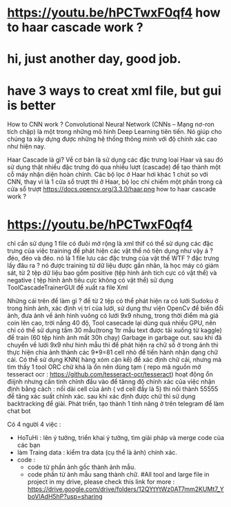 # https://youtu.be/hPCTwxF0qf4 how to haar cascade work ?
# hi, just another day, good job.
# have 3 ways to creat xml file, but gui is better
How to CNN work ?
Convolutional Neural Network (CNNs – Mạng nơ-ron tích chập)
là một trong những mô hình Deep Learning tiên tiến.
Nó giúp cho chúng ta xây dựng được những hệ thống thông minh
với độ chính xác cao như hiện nay.


Haar Cascade là gì?
Về cơ bản là sử dụng các đặc trưng loại Haar
và sau đó sử dụng thật nhiều đặc trưng đó qua nhiều lượt (cascade)
để tạo thành một cỗ máy nhận diện hoàn chỉnh.
Các bộ lọc ở Haar hơi khác 1 chút so với CNN, thay vì là 1 cửa sổ trượt thì ở Haar,
bộ lọc chỉ chiếm một phần trong cả cửa sổ trượt
https://docs.opencv.org/3.3.0/haar.png
how to haar cascade work ?
# https://youtu.be/hPCTwxF0qf4
chỉ cần sử dụng 1 file có đuôi mở rộng là xml thìf có thể sử dụng các đặc trưng của
việc training để phát hiện các vật thể
nó tiện dụng như vậy á ? đéo, đéo và đéo.
nó là 1 file lưu các đặc trưng của vật thể
WTF ? đặc trưng lấy đâu ra ? nó được training từ dữ liệu được gắn nhãn,
là học máy có giám sát, từ 2 tệp dữ liệu bao gồm
positive (tệp hình ảnh tích cực có vật thể)
và negative ( tệp hình ảnh tiêu cực không có vật thể)
sử dụng ToolCascadeTrainerGUI để xuất ra file Xml

Những cái trên để làm gì ?
để từ 2 tệp có thể phát hiện ra có lưới Sudoku ở trong hình ảnh,
xác định vị trí của lưới,
sử dụng thư viện OpenCv để biến đổi ảnh, đưa ảnh về ảnh hình vuông có lưới 9x9 
nhưng, trong thời điểm mà giá coin lên cao, trời nắng 40 độ, 
Tool casecade lại dùng quá nhiều GPU, nên chỉ có thể sử dụng 
tầm 30 mẫu(trong 1tr mẫu text được tải xuống từ kaggle) để train
(60 tệp hình ảnh mất 30h chạy)
Garbage in garbage out.
sau khi đã chuyển về lưới 9x9 như hình mẫu
thì để phát hiện ra chữ số ở trong ảnh thì thực hiện chia ảnh thành các 9*9=81 cell nhỏ để tiến hành 
nhận dạng chữ cái.
Có thể sử dụng KNN( hàng xóm cận kề) để xác định chữ cái, 
nhưng mà tìm thấy 1 tool ORC chữ khá là ổn nên dùng tạm ( repo mã nguồn mở tesseract ocr : https://github.com/tesseract-ocr/tesseract)
hoạt động ổn điijnh nhưng cần tinh chỉnh đầu vào để tănng độ chính xác của việc nhận định bằng cách :
nối dài cell của ảnh ( vd cell đấy là 5) thì nối thành 55555 để tăng xác suất chĩnh xác.
sau khi xác định được chữ thì sử dụng backtracking để giải.
Phát triển, tạo thành 1 tính năng ở trên telegram để làm chat bot


Có 4 người 4 việc :
- HoTuHi : lên ý tưởng, triển khai ý tưởng, tìm giải pháp và merge code của các bạn
- làm Traing data : kiểm tra data (cụ thể là ảnh) chính xác.
- code :
    - code từ phần ảnh gốc thành ảnh mẫu.
    - code phần từ ảnh mẫu sang thành chữ.
#All tool and large file in project in my drive, please check thís link for more :
      https://drive.google.com/drive/folders/12QYtYtWz0AT7mm2KUMt7_YboVlAdH5hP?usp=sharing